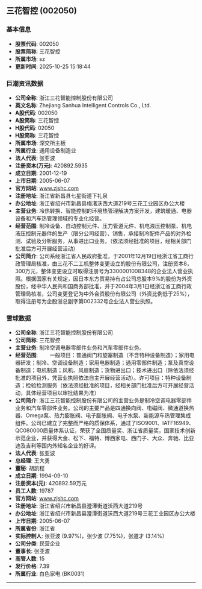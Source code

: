 ## 三花智控 (002050)

### 基本信息

- **股票代码**: 002050
- **股票简称**: 三花智控
- **所属市场**: sz
- **更新时间**: 2025-10-25 15:18:44

### 巨潮资讯数据

- **公司全称**: 浙江三花智能控制股份有限公司
- **英文名称**: Zhejiang Sanhua Intelligent Controls Co., Ltd.
- **A股代码**: 002050
- **A股简称**: 三花智控
- **H股代码**: 02050
- **H股简称**: 三花智控
- **所属市场**: 深交所主板
- **所属行业**: 通用设备制造业
- **法人代表**: 张亚波
- **注册资本(万元)**: 420892.5935
- **成立日期**: 2001-12-19
- **上市日期**: 2005-06-07
- **官方网站**: www.zjshc.com
- **注册地址**: 浙江省新昌县七星街道下礼泉
- **办公地址**: 浙江省绍兴市新昌县梅渚沃西大道219号三花工业园区办公大楼
- **主营业务**: 冷热转换、智能控制的环境热管理解决方案开发，建筑暖通、电器设备和汽车热管理领域的专业化经营。
- **经营范围**: 制冷设备、自动控制元件、压力管道元件、机电液压控制泵、机电液压控制元器件的生产（限分公司经营）、销售，承接制冷配件产品的对外检测、试验及分析服务，从事进出口业务。（依法须经批准的项目，经相关部门批准后方可开展经营活动）
- **公司简介**: 公司系经浙江省人民政府批准，于2001年12月19日经浙江省工商行政管理局核准，由三花不二工机整体变更设立的股份有限公司，注册资本8，300万元，整体变更设立时取得注册号为3300001008348的企业法人营业执照。根据国家有关规定，因日本东方贸易持有占公司总股本9%的股份为外资股份，经中华人民共和国商务部批准，并于2004年3月1日经浙江省工商行政管理局核准，公司变更登记为中外合资股份有限公司（外资比例低于25%），取得注册号为企股浙总副字第002332号企业法人营业执照。

### 雪球数据

- **公司全称**: 浙江三花智能控制股份有限公司
- **公司简称**: 三花智控
- **主营业务**: 制冷空调电器零部件业务和汽车零部件业务。
- **经营范围**: 　　一般项目：普通阀门和旋塞制造（不含特种设备制造）；家用电器研发；制冷、空调设备制造；家用电器制造；通用零部件制造；泵及真空设备制造；电机制造；风机、风扇制造；货物进出口；技术进出口（除依法须经批准的项目外，凭营业执照依法自主开展经营活动）。许可项目：特种设备制造；检验检测服务（依法须经批准的项目，经相关部门批准后方可开展经营活动，具体经营项目以审批结果为准）
- **公司简介**: 浙江三花智能控制股份有限公司的主营业务是制冷空调电器零部件业务和汽车零部件业务。公司的主要产品是四通换向阀、电磁阀、微通道换热器、Omega泵、热力膨胀阀、电子膨胀阀、电子水泵、新能源车热管理集成组件。公司已建立了完整而严格的质保体系，通过了ISO9001、IATF16949、QC080000质量体系认证，荣获了全国质量奖、浙江省质量奖，国家技术创新示范企业，并获得大金、松下、福特、博西家电、西门子、大众、奔驰、比亚迪及吉利等国内外知名企业的好评。
- **法人代表**: 张亚波
- **总经理**: 王大勇
- **董秘**: 胡凯程
- **成立日期**: 1994-09-10
- **注册资本(元)**: 420892.59万元
- **员工人数**: 19787
- **官方网站**: www.zjshc.com
- **注册地址**: 浙江省绍兴市新昌县澄潭街道沃西大道219号
- **办公地址**: 浙江省绍兴市新昌县澄潭街道沃西大道219号三花工业园区办公大楼
- **上市日期**: 2005-06-07
- **所属省份**: 浙江省
- **实际控制人**: 张亚波 (9.97%)，张少波 (7.75%)，张道才 (3.14%)
- **公司分类**: 民营企业
- **董事长**: 张亚波
- **高管人数**: 15
- **发行价格**: 7.39
- **所属行业**: 白色家电 (BK0031)

---